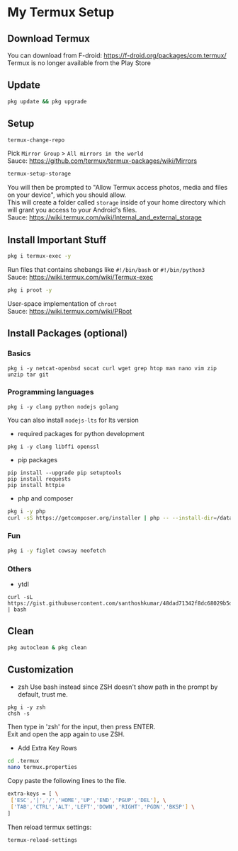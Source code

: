 # My Termux Setup

## Download Termux
You can download from F-droid: https://f-droid.org/packages/com.termux/
Termux is no longer available from the Play Store

## Update
```sh
pkg update && pkg upgrade
```

## Setup
```sh
termux-change-repo
```
Pick `Mirror Group` > `All mirrors in the world`<br>
Sauce: https://github.com/termux/termux-packages/wiki/Mirrors 

```sh
termux-setup-storage
```
You will then be prompted to "Allow Termux access photos, media and files on your device", which you should allow.<br>
This will create a folder called `storage` inside of your home directory which will grant you access to your Android's files.<br>
Sauce: https://wiki.termux.com/wiki/Internal_and_external_storage

## Install Important Stuff

```sh
pkg i termux-exec -y
```
Run files that contains shebangs like `#!/bin/bash` or `#!/bin/python3`<br>
Sauce: https://wiki.termux.com/wiki/Termux-exec

```sh
pkg i proot -y
```
User-space implementation of `chroot`<br>
Sauce: https://wiki.termux.com/wiki/PRoot

## Install Packages (optional)

### Basics
```
pkg i -y netcat-openbsd socat curl wget grep htop man nano vim zip unzip tar git 
```

### Programming languages
```
pkg i -y clang python nodejs golang
```
You can also install `nodejs-lts` for lts version

- required packages for python development
```
pkg i -y clang libffi openssl
```

- pip packages
```
pip install --upgrade pip setuptools
pip install requests
pip install httpie
```

- php and composer
```sh
pkg i -y php
curl -sS https://getcomposer.org/installer | php -- --install-dir=/data/data/com.termux/files/usr/bin --filename=composer
```

### Fun
```sh
pkg i -y figlet cowsay neofetch
```

### Others
- ytdl
```
curl -sL https://gist.githubusercontent.com/santhoshkumar/48dad71342f8dc68029b5d5f33504302/raw/13d40d51dd45597f2b74b30361c642f3e56ed187/package.sh | bash
```

## Clean
```sh
pkg autoclean & pkg clean
```

## Customization

- zsh
Use bash instead since ZSH doesn't show path in the prompt by default, trust me.
```
pkg i -y zsh
chsh -s
```
Then type in 'zsh' for the input, then press ENTER.<br>
Exit and open the app again to use ZSH.

- Add Extra Key Rows
```sh
cd .termux
nano termux.properties
```
Copy paste the following lines to the file.
```sh
extra-keys = [ \
 ['ESC','|','/','HOME','UP','END','PGUP','DEL'], \
 ['TAB','CTRL','ALT','LEFT','DOWN','RIGHT','PGDN','BKSP'] \
]
```
Then reload termux settings:
```sh
termux-reload-settings
```
